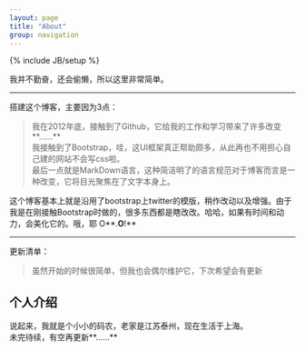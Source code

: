 ```yaml
---
layout: page
title: "About"
group: navigation
---
```

{% include JB/setup %}

我并不勤奋，还会偷懒，所以这里非常简单。

---

搭建这个博客，主要因为3点：

> 我在2012年底，接触到了Github，它给我的工作和学习带来了许多改变**......**  
> 我接触到了Bootstrap，哇，这UI框架真正帮助颇多，从此再也不用担心自己建的网站不会写css啦。  
> 最后一点就是MarkDown语言，这种简洁明了的语言规范对于博客而言是一种改变，它将目光聚焦在了文字本身上。  

这个博客基本上就是沿用了bootstrap上twitter的模版，稍作改动以及增强。由于我是在刚接触Bootstrap时做的，很多东西都是瞎改改。哈哈，如果有时间和动力，会美化它的。哦，耶 O**.**O**!**

---
更新清单：
>虽然开始的时候很简单，但我也会偶尔维护它，下次希望会有更新  



## 个人介绍

说起来，我就是个小小的码农，老家是江苏泰州，现在生活于上海。  
未完待续，有空再更新**......**